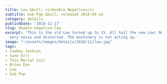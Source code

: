 ```yaml
---
title: Low &bull; <i>Double Negative</i>
subtitle: Sub Pop &bull; released 2018-09-14
category: details
publishDate: '2018-11-17'
slug: double-negative-low
excerpt: 'This is the old Low turned up to 15. All hail the new Low! Note: This is
  very noisy and distorted. The machinery is not acting up.'
image: "~/assets/images/details/2018/11/low.jpg"
tags:
- Cowboy Junkies
- Sunn O)))
- This Mortal Coil
- Brian Eno
- Low
- Sub Pop
---
```


